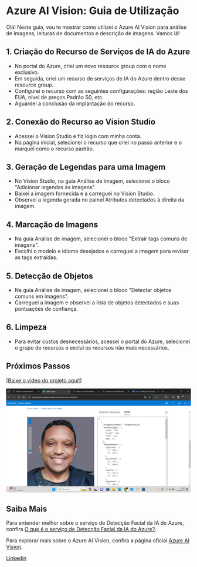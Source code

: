 

# Azure AI Vision: Guia de Utilização

Olá! Neste guia, vou te mostrar como utilizei o Azure AI Vision para análise de imagens, leituras de documentos e descrição de imagens. Vamos lá!

## 1. Criação do Recurso de Serviços de IA do Azure

- No portal do Azure, criei um novo resource group com o nome exclusivo.
- Em seguida, criei um recurso de serviços de IA do Azure dentro desse resource group.
- Configurei o recurso com as seguintes configurações: região Leste dos EUA, nível de preços Padrão S0, etc.
- Aguardei a conclusão da implantação do recurso.

## 2. Conexão do Recurso ao Vision Studio

- Acessei o Vision Studio e fiz login com minha conta.
- Na página inicial, selecionei o recurso que criei no passo anterior e o marquei como o recurso padrão.

## 3. Geração de Legendas para uma Imagem

- No Vision Studio, na guia Análise de imagem, selecionei o bloco "Adicionar legendas às imagens".
- Baixei a imagem fornecida e a carreguei no Vision Studio.
- Observei a legenda gerada no painel Atributos detectados à direita da imagem.

## 4. Marcação de Imagens

- Na guia Análise de imagem, selecionei o bloco "Extrair tags comuns de imagens".
- Escolhi o modelo e idioma desejados e carreguei a imagem para revisar as tags extraídas.

## 5. Detecção de Objetos

- Na guia Análise de imagem, selecionei o bloco "Detectar objetos comuns em imagens".
- Carreguei a imagem e observei a lista de objetos detectados e suas pontuações de confiança.

## 6. Limpeza

- Para evitar custos desnecessários, acessei o portal do Azure, selecionei o grupo de recursos e excluí os recursos não mais necessários.

## Próximos Passos

[[Baixe o video do projeto aqui!](input/vision-studio-azureML.mp4)]

![Capitura de imagem](input/Captura02.png)


## Saiba Mais

Para entender melhor sobre o serviço de Detecção Facial da IA do Azure, confira [O que é o serviço de Detecção Facial da IA do Azure?](https://learn.microsoft.com/pt-br/azure/ai-services/computer-vision/overview-identity).

Para explorar mais sobre o Azure AI Vision, confira a página oficial [Azure AI Vision](https://azure.microsoft.com/services/cognitive-services/computer-vision/).

[Linkedin](https://www.linkedin.com/in/marcelino-albuquerque-developer/)
